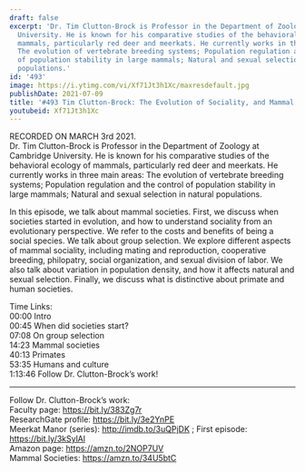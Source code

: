 ```yaml
---
draft: false
excerpt: 'Dr. Tim Clutton-Brock is Professor in the Department of Zoology at Cambridge
  University. He is known for his comparative studies of the behavioral ecology of
  mammals, particularly red deer and meerkats. He currently works in three main areas:
  The evolution of vertebrate breeding systems; Population regulation and the control
  of population stability in large mammals; Natural and sexual selection in natural
  populations.'
id: '493'
image: https://i.ytimg.com/vi/Xf71Jt3h1Xc/maxresdefault.jpg
publishDate: 2021-07-09
title: '#493 Tim Clutton-Brock: The Evolution of Sociality, and Mammal Societies'
youtubeid: Xf71Jt3h1Xc
---
```

RECORDED ON MARCH 3rd 2021.  
Dr. Tim Clutton-Brock is Professor in the Department of Zoology at Cambridge University. He is known for his comparative studies of the behavioral ecology of mammals, particularly red deer and meerkats. He currently works in three main areas: The evolution of vertebrate breeding systems; Population regulation and the control of population stability in large mammals; Natural and sexual selection in natural populations.

In this episode, we talk about mammal societies. First, we discuss when societies started in evolution, and how to understand sociality from an evolutionary perspective. We refer to the costs and benefits of being a social species. We talk about group selection. We explore different aspects of mammal sociality, including mating and reproduction, cooperative breeding, philopatry, social organization, and sexual division of labor. We also talk about variation in population density, and how it affects natural and sexual selection. Finally, we discuss what is distinctive about primate and human societies. 

Time Links:  
00:00 Intro  
00:45  When did societies start?  
07:08  On group selection  
14:23  Mammal societies  
40:13  Primates  
53:35  Humans and culture  
1:13:46  Follow Dr. Clutton-Brock’s work!

---

Follow Dr. Clutton-Brock’s work:  
Faculty page: https://bit.ly/383Zg7r  
ResearchGate profile: https://bit.ly/3e2YnPE  
Meerkat Manor (series): http://imdb.to/3uQPjDK ; First episode: https://bit.ly/3kSylAl  
Amazon page: https://amzn.to/2NOP7UV  
Mammal Societies: https://amzn.to/34U5btC
